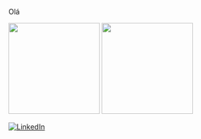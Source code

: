 Olá




<img height="180em" src="https://github-readme-stats.vercel.app/api?username=NasserRamadan&show_icons=true&theme=tokyonight"/>


 <img height="180em" src="https://github-readme-stats.vercel.app/api/top-langs/?username=andressansantos&layout=compact&theme=tokyonight"/>


[![LinkedIn](https://img.shields.io/badge/LinkedIn-0077B5?style=for-the-badge&logo=linkedin&logoColor=white)](https://www.linkedin.com/in/nasser-ramadan/)
